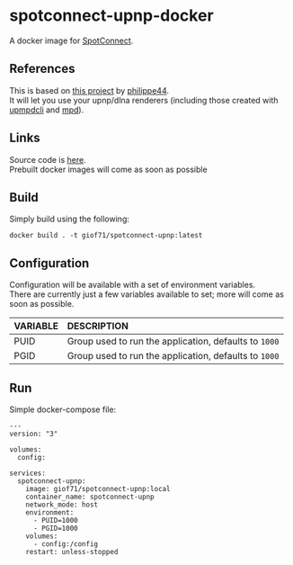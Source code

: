 # spotconnect-upnp-docker

A docker image for [SpotConnect](https://github.com/philippe44/SpotConnect).

## References

This is based on [this project](https://github.com/philippe44/SpotConnect) by [philippe44](https://github.com/philippe44).  
It will let you use your upnp/dlna renderers (including those created with [upmpdcli](https://github.com/GioF71/upmpdcli-docker) and [mpd](https://github.com/giof71/mpd-alsa-docker)).  

## Links

Source code is [here](https://github.com/GioF71/spotconnect-upnp-docker).  
Prebuilt docker images will come as soon as possible

## Build

Simply build using the following:

```
docker build . -t giof71/spotconnect-upnp:latest
```

## Configuration

Configuration will be available with a set of environment variables.  
There are currently just a few variables available to set; more will come as soon as possible.  

VARIABLE|DESCRIPTION
:---|:---
PUID|Group used to run the application, defaults to `1000`
PGID|Group used to run the application, defaults to `1000`

## Run

Simple docker-compose file:

```
---
version: "3"

volumes:
  config:

services:
  spotconnect-upnp:
    image: giof71/spotconnect-upnp:local
    container_name: spotconnect-upnp
    network_mode: host
    environment:
      - PUID=1000
      - PGID=1000
    volumes:
      - config:/config
    restart: unless-stopped
```

